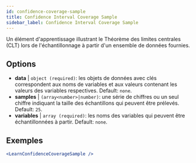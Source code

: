 ```yaml
---
id: confidence-coverage-sample
title: Confidence Interval Coverage Sample
sidebar_label: Confidence Interval Coverage Sample
---
```


Un élément d'apprentissage illustrant le Théorème des limites centrales (CLT) lors de l'échantillonnage à partir d'un ensemble de données fournies.

## Options

* __data__ | `object (required)`: les objets de données avec clés correspondent aux noms de variables et aux valeurs contenant les valeurs des variables respectives. Default: `none`.
* __samples__ | `(array<number>|number)`: une série de chiffres ou un seul chiffre indiquant la taille des échantillons qui peuvent être prélevés. Default: `25`.
* __variables__ | `array (required)`: les noms des variables qui peuvent être échantillonnées à partir. Default: `none`.


## Exemples

```jsx live
<LearnConfidenceCoverageSample />
```

